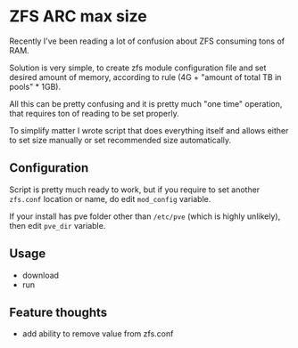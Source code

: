 # ZFS ARC max size
Recently I've been reading a lot of confusion about ZFS consuming tons of RAM. 

Solution is very simple, to create zfs module configuration file and set desired amount of memory, according to rule (4G +  "amount of total TB in pools" * 1GB).

All this can be pretty confusing and it is pretty much "one time" operation, that requires ton of reading to be set properly.

To simplify matter I wrote script that does everything itself and allows either to set size manually or set recommended size automatically.

## Configuration
Script is pretty much ready to work, but if you require to set another `zfs.conf` location or name, do edit `mod_config` variable.

If your install has pve folder other than `/etc/pve` (which is highly unlikely), then edit `pve_dir` variable.

## Usage
- download
- run


## Feature thoughts
- add ability to remove value from zfs.conf
